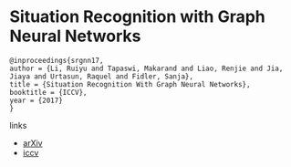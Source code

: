 # Situation Recognition with Graph Neural Networks

```
@inproceedings{srgnn17,
author = {Li, Ruiyu and Tapaswi, Makarand and Liao, Renjie and Jia, Jiaya and Urtasun, Raquel and Fidler, Sanja},
title = {Situation Recognition With Graph Neural Networks},
booktitle = {ICCV},
year = {2017}
}
```

links
 - [arXiv](https://arxiv.org/abs/1708.04320)
 - [iccv](http://openaccess.thecvf.com/content_iccv_2017/html/Li_Situation_Recognition_With_ICCV_2017_paper.html)
